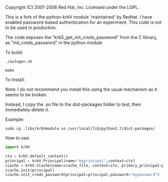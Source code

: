 Copyright (C) 2001-2006 Red Hat, Inc.
Licensed under the LGPL.

This is a fork of the python-krbV module 'maintained' by Redhat. I have enabled password-based authentication for an experiment. This code is not to be used in production.

The code exposes the "krb5_get_init_creds_password" from the C library, as "init_creds_password" in the python module

To build:
 
```
./autogen.sh
```

```
make
```

To Install:

Note: I do not recommend you install this using the usual mechanism as it seems to be broken. 

Instead, I copy the .so file to the dist-packages folder to test, then immediately delete it.

Example:
```
sudo cp .libs/krbVmodule.so /usr/local/lib/python2.7/dist-packages/
```

How to use:
```python
import krbV

ctx = krbV.default_context()
principal = krbV.Principal(name="myprincipal",context=ctx)
ccache = krbV.CCache(name=ccache_file, context=ctx, primary_principal=principal)
ccache.init(principal)
ccache.init_creds_password(principal=principal,password="mypassword")
```

